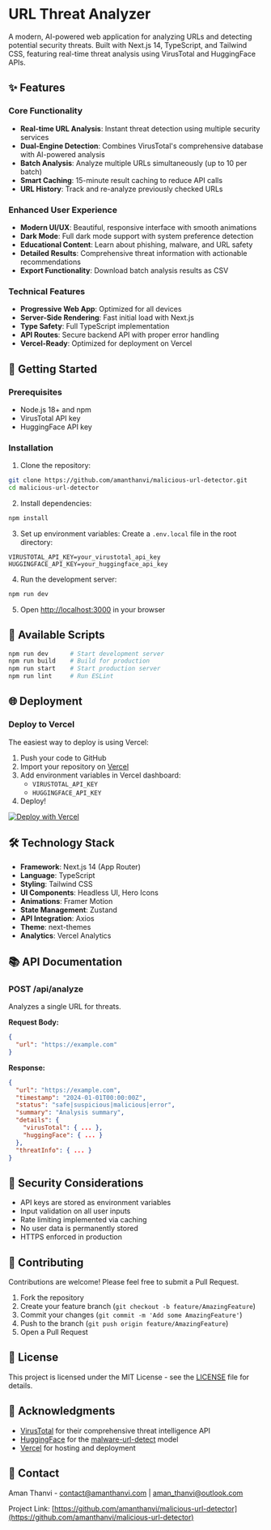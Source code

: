 # URL Threat Analyzer

A modern, AI-powered web application for analyzing URLs and detecting potential security threats. Built with Next.js 14, TypeScript, and Tailwind CSS, featuring real-time threat analysis using VirusTotal and HuggingFace APIs.

## ✨ Features

### Core Functionality
- **Real-time URL Analysis**: Instant threat detection using multiple security services
- **Dual-Engine Detection**: Combines VirusTotal's comprehensive database with AI-powered analysis
- **Batch Analysis**: Analyze multiple URLs simultaneously (up to 10 per batch)
- **Smart Caching**: 15-minute result caching to reduce API calls
- **URL History**: Track and re-analyze previously checked URLs

### Enhanced User Experience
- **Modern UI/UX**: Beautiful, responsive interface with smooth animations
- **Dark Mode**: Full dark mode support with system preference detection
- **Educational Content**: Learn about phishing, malware, and URL safety
- **Detailed Results**: Comprehensive threat information with actionable recommendations
- **Export Functionality**: Download batch analysis results as CSV

### Technical Features
- **Progressive Web App**: Optimized for all devices
- **Server-Side Rendering**: Fast initial load with Next.js
- **Type Safety**: Full TypeScript implementation
- **API Routes**: Secure backend API with proper error handling
- **Vercel-Ready**: Optimized for deployment on Vercel

## 🚀 Getting Started

### Prerequisites
- Node.js 18+ and npm
- VirusTotal API key
- HuggingFace API key

### Installation

1. Clone the repository:
```bash
git clone https://github.com/amanthanvi/malicious-url-detector.git
cd malicious-url-detector
```

2. Install dependencies:
```bash
npm install
```

3. Set up environment variables:
Create a `.env.local` file in the root directory:
```env
VIRUSTOTAL_API_KEY=your_virustotal_api_key
HUGGINGFACE_API_KEY=your_huggingface_api_key
```

4. Run the development server:
```bash
npm run dev
```

5. Open [http://localhost:3000](http://localhost:3000) in your browser

## 🔧 Available Scripts

```bash
npm run dev      # Start development server
npm run build    # Build for production
npm run start    # Start production server
npm run lint     # Run ESLint
```

## 🌐 Deployment

### Deploy to Vercel

The easiest way to deploy is using Vercel:

1. Push your code to GitHub
2. Import your repository on [Vercel](https://vercel.com)
3. Add environment variables in Vercel dashboard:
   - `VIRUSTOTAL_API_KEY`
   - `HUGGINGFACE_API_KEY`
4. Deploy!

[![Deploy with Vercel](https://vercel.com/button)](https://vercel.com/new/clone?repository-url=https://github.com/amanthanvi/malicious-url-detector)

## 🛠️ Technology Stack

- **Framework**: Next.js 14 (App Router)
- **Language**: TypeScript
- **Styling**: Tailwind CSS
- **UI Components**: Headless UI, Hero Icons
- **Animations**: Framer Motion
- **State Management**: Zustand
- **API Integration**: Axios
- **Theme**: next-themes
- **Analytics**: Vercel Analytics

## 📚 API Documentation

### POST /api/analyze

Analyzes a single URL for threats.

**Request Body:**
```json
{
  "url": "https://example.com"
}
```

**Response:**
```json
{
  "url": "https://example.com",
  "timestamp": "2024-01-01T00:00:00Z",
  "status": "safe|suspicious|malicious|error",
  "summary": "Analysis summary",
  "details": {
    "virusTotal": { ... },
    "huggingFace": { ... }
  },
  "threatInfo": { ... }
}
```

## 🔐 Security Considerations

- API keys are stored as environment variables
- Input validation on all user inputs
- Rate limiting implemented via caching
- No user data is permanently stored
- HTTPS enforced in production

## 🤝 Contributing

Contributions are welcome! Please feel free to submit a Pull Request.

1. Fork the repository
2. Create your feature branch (`git checkout -b feature/AmazingFeature`)
3. Commit your changes (`git commit -m 'Add some AmazingFeature'`)
4. Push to the branch (`git push origin feature/AmazingFeature`)
5. Open a Pull Request

## 📄 License

This project is licensed under the MIT License - see the [LICENSE](LICENSE) file for details.

## 🙏 Acknowledgments

- [VirusTotal](https://www.virustotal.com) for their comprehensive threat intelligence API
- [HuggingFace](https://huggingface.co) for the [malware-url-detect](https://huggingface.co/elftsdmr/malware-url-detect) model
- [Vercel](https://vercel.com) for hosting and deployment

## 📧 Contact

Aman Thanvi - contact@amanthanvi.com | aman_thanvi@outlook.com

Project Link: [https://github.com/amanthanvi/malicious-url-detector](https://github.com/amanthanvi/malicious-url-detector)